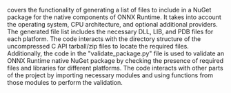 covers the functionality of generating a list of files to include in a NuGet package for the native components of ONNX Runtime. It takes into account the operating system, CPU architecture, and optional additional providers. The generated file list includes the necessary DLL, LIB, and PDB files for each platform. The code interacts with the directory structure of the uncompressed C API tarball/zip files to locate the required files. Additionally, the code in the "validate_package.py" file is used to validate an ONNX Runtime native NuGet package by checking the presence of required files and libraries for different platforms. The code interacts with other parts of the project by importing necessary modules and using functions from those modules to perform the validation.